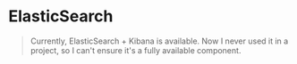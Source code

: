 # ElasticSearch

> Currently, ElasticSearch + Kibana is available. Now I never used it in a project, so I can't ensure it's a fully available component.
